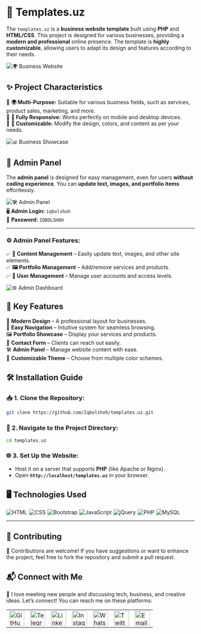 # 🏢 Templates.uz  

The `templates.uz` is a **business website template** built using **PHP** and **HTML/CSS**. This project is designed for various businesses, providing a **modern and professional** online presence. The template is **highly customizable**, allowing users to adapt its design and features according to their needs.  

![🌍 Business Website](https://github.com/Iqbolshoh/templates.uz/blob/main/assets/img/banner-1.png)  

## ✨ Project Characteristics  

🔹 **🌍 Multi-Purpose:** Suitable for various business fields, such as services, product sales, marketing, and more.  
🔹 **📱 Fully Responsive:** Works perfectly on mobile and desktop devices.  
🔹 **🎨 Customizable:** Modify the design, colors, and content as per your needs.  

![📊 Business Showcase](https://github.com/Iqbolshoh/templates.uz/blob/main/assets/img/banner-2.png)  

## 🔑 Admin Panel  

The **admin panel** is designed for easy management, even for users **without coding experience**. You can **update text, images, and portfolio items** effortlessly.  

![🛠️ Admin Panel](https://github.com/Iqbolshoh/templates.uz/blob/main/assets/img/admin-panel-1.png)  
🖥 **Admin Login:** `iqbolshoh`  
🔑 **Password:** `IQBOLSHOH` 

---

### ⚙️ **Admin Panel Features:**  
✅ **📄 Content Management** – Easily update text, images, and other site elements.  
✅ **🖼️ Portfolio Management** – Add/remove services and products.  
✅ **👥 User Management** – Manage user accounts and access levels.  

![⚙️ Admin Dashboard](https://github.com/Iqbolshoh/templates.uz/blob/main/assets/img/admin-panel-2.png)  

## 🚀 Key Features  

🎨 **Modern Design** – A professional layout for businesses.  
🔗 **Easy Navigation** – Intuitive system for seamless browsing.  
🖼️ **Portfolio Showcase** – Display your services and products.  
📩 **Contact Form** – Clients can reach out easily.  
🛠️ **Admin Panel** – Manage website content with ease.  
🎨 **Customizable Theme** – Choose from multiple color schemes.  

## 🛠 Installation Guide  

### 📥 1. **Clone the Repository:**  
```bash
git clone https://github.com/Iqbolshoh/templates.uz.git
```

### 📂 2. **Navigate to the Project Directory:**  
```bash
cd templates.uz
```

### 🌐 3. **Set Up the Website:**  
- Host it on a server that supports **PHP** (like Apache or Nginx).  
- Open **`http://localhost/templates.uz`** in your browser.  

## 🖥 Technologies Used
<div style="display: flex; flex-wrap: wrap; gap: 5px;">
    <img src="https://img.shields.io/badge/HTML-%23E34F26.svg?style=for-the-badge&logo=html5&logoColor=white" alt="HTML">
    <img src="https://img.shields.io/badge/CSS-%231572B6.svg?style=for-the-badge&logo=css3&logoColor=white" alt="CSS">
    <img src="https://img.shields.io/badge/Bootstrap-%23563D7C.svg?style=for-the-badge&logo=bootstrap&logoColor=white" alt="Bootstrap">
    <img src="https://img.shields.io/badge/JavaScript-%23F7DF1C.svg?style=for-the-badge&logo=javascript&logoColor=black" alt="JavaScript">
    <img src="https://img.shields.io/badge/jQuery-%230e76a8.svg?style=for-the-badge&logo=jquery&logoColor=white" alt="jQuery">
    <img src="https://img.shields.io/badge/PHP-%23777BB4.svg?style=for-the-badge&logo=php&logoColor=white" alt="PHP">
    <img src="https://img.shields.io/badge/MySQL-%234479A1.svg?style=for-the-badge&logo=mysql&logoColor=white" alt="MySQL">
</div>

---

## 🤝 Contributing  

🎯 Contributions are welcome! If you have suggestions or want to enhance the project, feel free to fork the repository and submit a pull request.

## 📬 Connect with Me  

💬 I love meeting new people and discussing tech, business, and creative ideas. Let’s connect! You can reach me on these platforms:

<div align="center">
    <table>
        <tr>
            <td>
                <a href="https://github.com/iqbolshoh">
                    <img src="https://raw.githubusercontent.com/rahuldkjain/github-profile-readme-generator/master/src/images/icons/Social/github.svg"
                        height="40" width="40" alt="GitHub" />
                </a>
            </td>
            <td>
                <a href="https://t.me/iqbolshoh_777">
                    <img src="https://github.com/gayanvoice/github-active-users-monitor/blob/master/public/images/icons/telegram.svg"
                        height="40" width="40" alt="Telegram" />
                </a>
            </td>
            <td>
                <a href="https://www.linkedin.com/in/iiqbolshoh/">
                    <img src="https://github.com/gayanvoice/github-active-users-monitor/blob/master/public/images/icons/linkedin.svg"
                        height="40" width="40" alt="LinkedIn" />
                </a>
            </td>
            <td>
                <a href="https://instagram.com/iqbolshoh_777" target="blank">
                    <img src="https://raw.githubusercontent.com/rahuldkjain/github-profile-readme-generator/master/src/images/icons/Social/instagram.svg"
                        alt="Instagram" height="40" width="40" />
                </a>
            </td>
            <td>
                <a href="https://wa.me/qr/22PVFQSMQQX4F1">
                    <img src="https://github.com/gayanvoice/github-active-users-monitor/blob/master/public/images/icons/whatsapp.svg"
                        height="40" width="40" alt="WhatsApp" />
                </a>
            </td>
            <td>
                <a href="https://x.com/iqbolshoh_777">
                    <img src="https://img.shields.io/badge/X-000000?style=for-the-badge&logo=x&logoColor=white" height="40"
                        width="40" alt="Twitter" />
                </a>
            </td>
            <td>
                <a href="mailto:iilhomjonov777@gmail.com">
                    <img src="https://github.com/gayanvoice/github-active-users-monitor/blob/master/public/images/icons/gmail.svg"
                        height="40" width="40" alt="Email" />
                </a>
            </td>
        </tr>
    </table>
</div>
